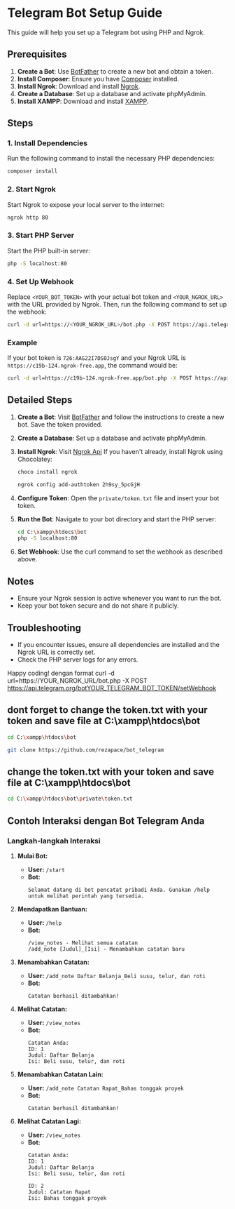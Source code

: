 # Telegram Bot Setup Guide

This guide will help you set up a Telegram bot using PHP and Ngrok.

## Prerequisites

1. **Create a Bot**: Use [BotFather](https://t.me/botfather) to create a new bot and obtain a token.
2. **Install Composer**: Ensure you have [Composer](https://getcomposer.org/) installed.
3. **Install Ngrok**: Download and install [Ngrok](https://ngrok.com/).
4. **Create a Database**: Set up a database and activate phpMyAdmin.
5. **Install XAMPP**: Download and install [XAMPP](https://www.apachefriends.org/download.html).

## Steps

### 1. Install Dependencies

Run the following command to install the necessary PHP dependencies:

```bash
composer install
```

### 2. Start Ngrok

Start Ngrok to expose your local server to the internet:

```bash
ngrok http 80
```

### 3. Start PHP Server

Start the PHP built-in server:

```bash
php -S localhost:80
```

### 4. Set Up Webhook

Replace `<YOUR_BOT_TOKEN>` with your actual bot token and `<YOUR_NGROK_URL>` with the URL provided by Ngrok. Then, run the following command to set up the webhook:

```bash
curl -d url=https://<YOUR_NGROK_URL>/bot.php -X POST https://api.telegram.org/bot<YOUR_BOT_TOKEN>/setWebhook
```

### Example

If your bot token is `726:AAG22I7DS0JsgY` and your Ngrok URL is `https://c19b-124.ngrok-free.app`, the command would be:

```bash
curl -d url=https://c19b-124.ngrok-free.app/bot.php -X POST https://api.telegram.org/bot726:AAG22I7DS0JsgY/setWebhook
```

## Detailed Steps

1. **Create a Bot**: Visit [BotFather](https://t.me/botfather) and follow the instructions to create a new bot. Save the token provided.
2. **Create a Database**: Set up a database and activate phpMyAdmin.
3. **Install Ngrok**: Visit [Ngrok Api](https://dashboard.ngrok.com/get-started/setup/windows) If you haven't already, install Ngrok using Chocolatey:

    ```bash
    choco install ngrok
    ```
    ```bash
    ngrok config add-authtoken 2h9sy_5pcGjH
    ```

4. **Configure Token**: Open the `private/token.txt` file and insert your bot token.
5. **Run the Bot**: Navigate to your bot directory and start the PHP server:

    ```bash
    cd C:\xampp\htdocs\bot
    php -S localhost:80
    ```

6. **Set Webhook**: Use the curl command to set the webhook as described above.

## Notes

- Ensure your Ngrok session is active whenever you want to run the bot.
- Keep your bot token secure and do not share it publicly.

## Troubleshooting

- If you encounter issues, ensure all dependencies are installed and the Ngrok URL is correctly set.
- Check the PHP server logs for any errors.

Happy coding!
dengan format    curl -d url=https://YOUR_NGROK_URL/bot.php -X POST https://api.telegram.org/botYOUR_TELEGRAM_BOT_TOKEN/setWebhook

## dont forget to change the token.txt with your token and save file at C:\xampp\htdocs\bot

```bash
cd C:\xampp\htdocs\bot
```

```bash
git clone https://github.com/rezapace/bot_telegram
```

## change the token.txt with your token and save file at C:\xampp\htdocs\bot

```bash
cd C:\xampp\htdocs\bot\private\token.txt
```


## Contoh Interaksi dengan Bot Telegram Anda

### Langkah-langkah Interaksi

1. **Mulai Bot:**
   - **User:** `/start`
   - **Bot:**
     ```
     Selamat datang di bot pencatat pribadi Anda. Gunakan /help untuk melihat perintah yang tersedia.
     ```

2. **Mendapatkan Bantuan:**
   - **User:** `/help`
   - **Bot:**
     ```
     /view_notes - Melihat semua catatan
     /add_note [Judul]_[Isi] - Menambahkan catatan baru
     ```

3. **Menambahkan Catatan:**
   - **User:** `/add_note Daftar Belanja_Beli susu, telur, dan roti`
   - **Bot:**
     ```
     Catatan berhasil ditambahkan!
     ```

4. **Melihat Catatan:**
   - **User:** `/view_notes`
   - **Bot:**
     ```
     Catatan Anda:
     ID: 1
     Judul: Daftar Belanja
     Isi: Beli susu, telur, dan roti
     ```

5. **Menambahkan Catatan Lain:**
   - **User:** `/add_note Catatan Rapat_Bahas tonggak proyek`
   - **Bot:**
     ```
     Catatan berhasil ditambahkan!
     ```

6. **Melihat Catatan Lagi:**
   - **User:** `/view_notes`
   - **Bot:**
     ```
     Catatan Anda:
     ID: 1
     Judul: Daftar Belanja
     Isi: Beli susu, telur, dan roti

     ID: 2
     Judul: Catatan Rapat
     Isi: Bahas tonggak proyek
     ```
